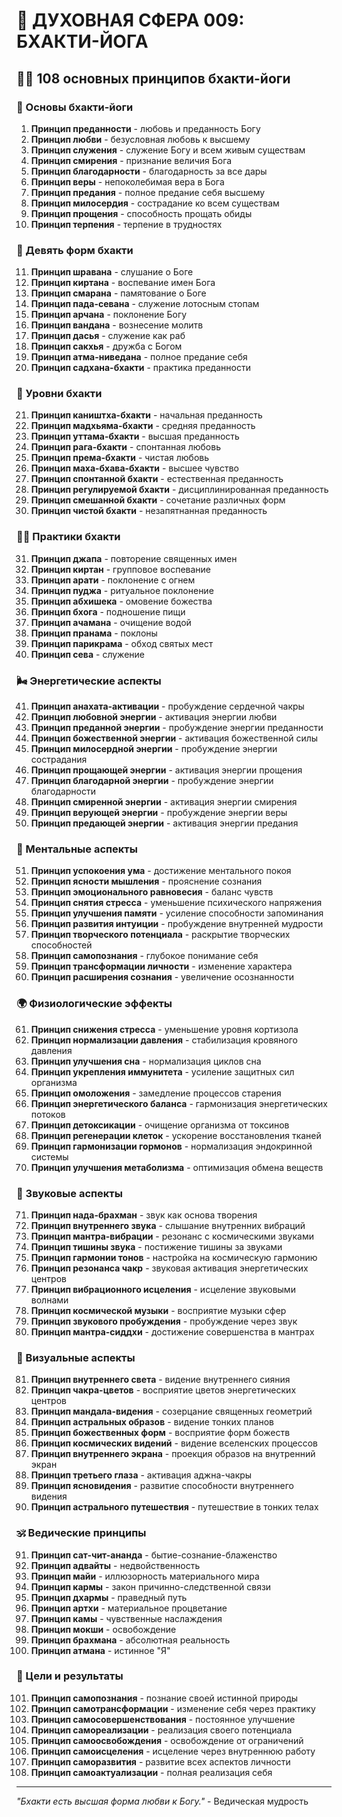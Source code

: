 # 🌟 ДУХОВНАЯ СФЕРА 009: БХАКТИ-ЙОГА

## 🧘‍♀️ 108 основных принципов бхакти-йоги

### 🌌 Основы бхакти-йоги

1. **Принцип преданности** - любовь и преданность Богу
2. **Принцип любви** - безусловная любовь к высшему
3. **Принцип служения** - служение Богу и всем живым существам
4. **Принцип смирения** - признание величия Бога
5. **Принцип благодарности** - благодарность за все дары
6. **Принцип веры** - непоколебимая вера в Бога
7. **Принцип предания** - полное предание себя высшему
8. **Принцип милосердия** - сострадание ко всем существам
9. **Принцип прощения** - способность прощать обиды
10. **Принцип терпения** - терпение в трудностях

### 🎯 Девять форм бхакти

11. **Принцип шравана** - слушание о Боге
12. **Принцип киртана** - воспевание имен Бога
13. **Принцип смарана** - памятование о Боге
14. **Принцип пада-севана** - служение лотосным стопам
15. **Принцип арчана** - поклонение Богу
16. **Принцип вандана** - вознесение молитв
17. **Принцип дасья** - служение как раб
18. **Принцип сакхья** - дружба с Богом
19. **Принцип атма-ниведана** - полное предание себя
20. **Принцип садхана-бхакти** - практика преданности

### 🌟 Уровни бхакти

21. **Принцип каништха-бхакти** - начальная преданность
22. **Принцип мадхьяма-бхакти** - средняя преданность
23. **Принцип уттама-бхакти** - высшая преданность
24. **Принцип рага-бхакти** - спонтанная любовь
25. **Принцип према-бхакти** - чистая любовь
26. **Принцип маха-бхава-бхакти** - высшее чувство
27. **Принцип спонтанной бхакти** - естественная преданность
28. **Принцип регулируемой бхакти** - дисциплинированная преданность
29. **Принцип смешанной бхакти** - сочетание различных форм
30. **Принцип чистой бхакти** - незапятнанная преданность

### 🧘‍♀️ Практики бхакти

31. **Принцип джапа** - повторение священных имен
32. **Принцип киртан** - групповое воспевание
33. **Принцип арати** - поклонение с огнем
34. **Принцип пуджа** - ритуальное поклонение
35. **Принцип абхишека** - омовение божества
36. **Принцип бхога** - подношение пищи
37. **Принцип ачамана** - очищение водой
38. **Принцип пранама** - поклоны
39. **Принцип парикрама** - обход святых мест
40. **Принцип сева** - служение

### 🌬️ Энергетические аспекты

41. **Принцип анахата-активации** - пробуждение сердечной чакры
42. **Принцип любовной энергии** - активация энергии любви
43. **Принцип преданной энергии** - пробуждение энергии преданности
44. **Принцип божественной энергии** - активация божественной силы
45. **Принцип милосердной энергии** - пробуждение энергии сострадания
46. **Принцип прощающей энергии** - активация энергии прощения
47. **Принцип благодарной энергии** - пробуждение энергии благодарности
48. **Принцип смиренной энергии** - активация энергии смирения
49. **Принцип верующей энергии** - пробуждение энергии веры
50. **Принцип предающей энергии** - активация энергии предания

### 🧠 Ментальные аспекты

51. **Принцип успокоения ума** - достижение ментального покоя
52. **Принцип ясности мышления** - прояснение сознания
53. **Принцип эмоционального равновесия** - баланс чувств
54. **Принцип снятия стресса** - уменьшение психического напряжения
55. **Принцип улучшения памяти** - усиление способности запоминания
56. **Принцип развития интуиции** - пробуждение внутренней мудрости
57. **Принцип творческого потенциала** - раскрытие творческих способностей
58. **Принцип самопознания** - глубокое понимание себя
59. **Принцип трансформации личности** - изменение характера
60. **Принцип расширения сознания** - увеличение осознанности

### 🌍 Физиологические эффекты

61. **Принцип снижения стресса** - уменьшение уровня кортизола
62. **Принцип нормализации давления** - стабилизация кровяного давления
63. **Принцип улучшения сна** - нормализация циклов сна
64. **Принцип укрепления иммунитета** - усиление защитных сил организма
65. **Принцип омоложения** - замедление процессов старения
66. **Принцип энергетического баланса** - гармонизация энергетических потоков
67. **Принцип детоксикации** - очищение организма от токсинов
68. **Принцип регенерации клеток** - ускорение восстановления тканей
69. **Принцип гармонизации гормонов** - нормализация эндокринной системы
70. **Принцип улучшения метаболизма** - оптимизация обмена веществ

### 🎵 Звуковые аспекты

71. **Принцип нада-брахман** - звук как основа творения
72. **Принцип внутреннего звука** - слышание внутренних вибраций
73. **Принцип мантра-вибрации** - резонанс с космическими звуками
74. **Принцип тишины звука** - постижение тишины за звуками
75. **Принцип гармонии тонов** - настройка на космическую гармонию
76. **Принцип резонанса чакр** - звуковая активация энергетических центров
77. **Принцип вибрационного исцеления** - исцеление звуковыми волнами
78. **Принцип космической музыки** - восприятие музыки сфер
79. **Принцип звукового пробуждения** - пробуждение через звук
80. **Принцип мантра-сиддхи** - достижение совершенства в мантрах

### 🌈 Визуальные аспекты

81. **Принцип внутреннего света** - видение внутреннего сияния
82. **Принцип чакра-цветов** - восприятие цветов энергетических центров
83. **Принцип мандала-видения** - созерцание священных геометрий
84. **Принцип астральных образов** - видение тонких планов
85. **Принцип божественных форм** - восприятие форм божеств
86. **Принцип космических видений** - видение вселенских процессов
87. **Принцип внутреннего экрана** - проекция образов на внутренний экран
88. **Принцип третьего глаза** - активация аджна-чакры
89. **Принцип ясновидения** - развитие способности внутреннего видения
90. **Принцип астрального путешествия** - путешествие в тонких телах

### 🕉️ Ведические принципы

91. **Принцип сат-чит-ананда** - бытие-сознание-блаженство
92. **Принцип адвайты** - недвойственность
93. **Принцип майи** - иллюзорность материального мира
94. **Принцип кармы** - закон причинно-следственной связи
95. **Принцип дхармы** - праведный путь
96. **Принцип артхи** - материальное процветание
97. **Принцип камы** - чувственные наслаждения
98. **Принцип мокши** - освобождение
99. **Принцип брахмана** - абсолютная реальность
100. **Принцип атмана** - истинное "Я"

### 🚀 Цели и результаты

101. **Принцип самопознания** - познание своей истинной природы
102. **Принцип самотрансформации** - изменение себя через практику
103. **Принцип самосовершенствования** - постоянное улучшение
104. **Принцип самореализации** - реализация своего потенциала
105. **Принцип самоосвобождения** - освобождение от ограничений
106. **Принцип самоисцеления** - исцеление через внутреннюю работу
107. **Принцип саморазвития** - развитие всех аспектов личности
108. **Принцип самоактуализации** - полная реализация себя

---

*"Бхакти есть высшая форма любви к Богу."* - Ведическая мудрость

